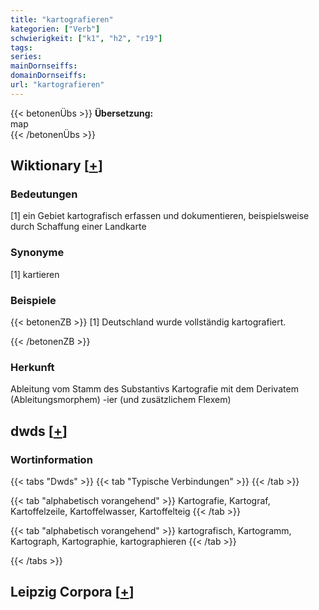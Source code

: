 ```yaml
---
title: "kartografieren"
kategorien: ["Verb"]
schwierigkeit: ["k1", "h2", "r19"]
tags:
series:
mainDornseiffs:
domainDornseiffs:
url: "kartografieren"
---
```


{{< betonenÜbs >}}
**Übersetzung:**  
map  
{{< /betonenÜbs >}}

## Wiktionary [[+](https://de.wiktionary.org/wiki/kartografieren)]

### Bedeutungen
[1] ein Gebiet kartografisch erfassen und dokumentieren, beispielsweise durch Schaffung einer Landkarte  

### Synonyme
[1] kartieren  

### Beispiele
{{< betonenZB >}}
[1] Deutschland wurde vollständig kartografiert.  

{{< /betonenZB >}}
### Herkunft
Ableitung vom Stamm des Substantivs Kartografie mit dem Derivatem (Ableitungsmorphem) -ier (und zusätzlichem Flexem)  



## dwds [[+](https://www.dwds.de/wb/kartografieren)]

### Wortinformation
{{< tabs "Dwds" >}}
{{< tab "Typische Verbindungen" >}}
{{< /tab >}}

{{< tab "alphabetisch vorangehend" >}}
Kartografie, Kartograf, Kartoffelzeile, Kartoffelwasser, Kartoffelteig
{{< /tab >}}

{{< tab "alphabetisch vorangehend" >}}
kartografisch, Kartogramm, Kartograph, Kartographie, kartographieren
{{< /tab >}}

{{< /tabs >}}

## Leipzig Corpora [[+](https://corpora.uni-leipzig.de/en/res?word=kartografieren&corpusId=deu_newscrawl-public_2018)]

